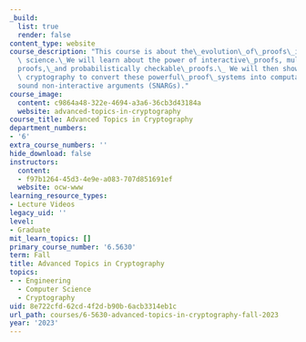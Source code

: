 ```yaml
---
_build:
  list: true
  render: false
content_type: website
course_description: "This course is about the\_evolution\_of\_proofs\_in computer\
  \ science.\_We will learn about the power of interactive\_proofs, multi-prover interactive\_\
  proofs,\_and probabilistically checkable\_proofs.\_ We will then show how to use\
  \ cryptography to convert these powerful\_proof\_systems into computationally\_\
  sound non-interactive arguments (SNARGs)."
course_image:
  content: c9864a48-322e-4694-a3a6-36cb3d43184a
  website: advanced-topics-in-cryptography
course_title: Advanced Topics in Cryptography
department_numbers:
- '6'
extra_course_numbers: ''
hide_download: false
instructors:
  content:
  - f97b1264-45d3-4e9e-a083-707d851691ef
  website: ocw-www
learning_resource_types:
- Lecture Videos
legacy_uid: ''
level:
- Graduate
mit_learn_topics: []
primary_course_number: '6.5630'
term: Fall
title: Advanced Topics in Cryptography
topics:
- - Engineering
  - Computer Science
  - Cryptography
uid: 8e722cfd-62cd-4f2d-b90b-6acb3314eb1c
url_path: courses/6-5630-advanced-topics-in-cryptography-fall-2023
year: '2023'
---
```

